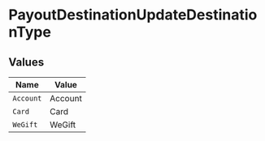 # PayoutDestinationUpdateDestinationType


## Values

| Name      | Value     |
| --------- | --------- |
| `Account` | Account   |
| `Card`    | Card      |
| `WeGift`  | WeGift    |